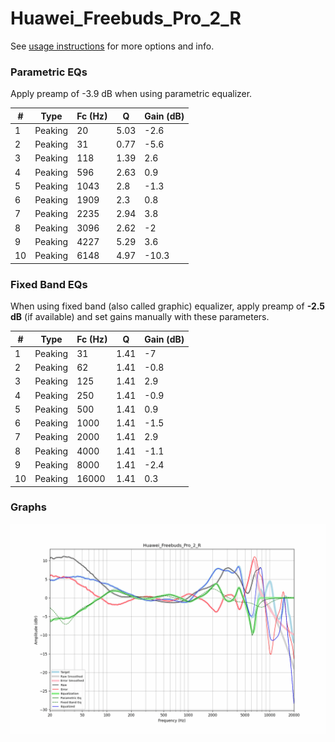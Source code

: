 # Huawei_Freebuds_Pro_2_R
See [usage instructions](https://github.com/jaakkopasanen/AutoEq#usage) for more options and info.

### Parametric EQs
Apply preamp of -3.9 dB when using parametric equalizer.

|   # | Type    |   Fc (Hz) |    Q |   Gain (dB) |
|-----|---------|-----------|------|-------------|
|   1 | Peaking |        20 | 5.03 |        -2.6 |
|   2 | Peaking |        31 | 0.77 |        -5.6 |
|   3 | Peaking |       118 | 1.39 |         2.6 |
|   4 | Peaking |       596 | 2.63 |         0.9 |
|   5 | Peaking |      1043 | 2.8  |        -1.3 |
|   6 | Peaking |      1909 | 2.3  |         0.8 |
|   7 | Peaking |      2235 | 2.94 |         3.8 |
|   8 | Peaking |      3096 | 2.62 |        -2   |
|   9 | Peaking |      4227 | 5.29 |         3.6 |
|  10 | Peaking |      6148 | 4.97 |       -10.3 |

### Fixed Band EQs
When using fixed band (also called graphic) equalizer, apply preamp of **-2.5 dB** (if available) and set gains manually with these parameters.

|   # | Type    |   Fc (Hz) |    Q |   Gain (dB) |
|-----|---------|-----------|------|-------------|
|   1 | Peaking |        31 | 1.41 |        -7   |
|   2 | Peaking |        62 | 1.41 |        -0.8 |
|   3 | Peaking |       125 | 1.41 |         2.9 |
|   4 | Peaking |       250 | 1.41 |        -0.9 |
|   5 | Peaking |       500 | 1.41 |         0.9 |
|   6 | Peaking |      1000 | 1.41 |        -1.5 |
|   7 | Peaking |      2000 | 1.41 |         2.9 |
|   8 | Peaking |      4000 | 1.41 |        -1.1 |
|   9 | Peaking |      8000 | 1.41 |        -2.4 |
|  10 | Peaking |     16000 | 1.41 |         0.3 |

### Graphs
![](./Huawei_Freebuds_Pro_2_R.png)
